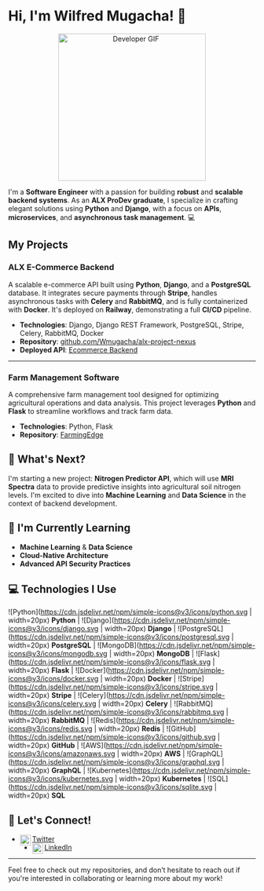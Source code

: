 # Hi, I'm Wilfred Mugacha! 👋

<p align="center">
  <img src="https://media.giphy.com/media/v1.Y2lkPTc5MGI3NjExcmJ2YnF0enMxbWViNHF2cndjcmpoMWltZ3ltb2tmdGJoOHNycGczcyZlcD12MV9naWZzX3NlYXJjaCZjdD1n/KGhpQ5NMoWKQurlHwI/giphy.gif" alt="Developer GIF" width="300"/>
</p>

I'm a **Software Engineer** with a passion for building **robust** and **scalable backend systems**. As an **ALX ProDev graduate**, I specialize in crafting elegant solutions using **Python** and **Django**, with a focus on **APIs**, **microservices**, and **asynchronous task management**. 💻

## My Projects

### **ALX E-Commerce Backend**
A scalable e-commerce API built using **Python**, **Django**, and a **PostgreSQL** database. It integrates secure payments through **Stripe**, handles asynchronous tasks with **Celery** and **RabbitMQ**, and is fully containerized with **Docker**. It's deployed on **Railway**, demonstrating a full **CI/CD** pipeline.

- **Technologies**: Django, Django REST Framework, PostgreSQL, Stripe, Celery, RabbitMQ, Docker
- **Repository**: [github.com/Wmugacha/alx-project-nexus](https://github.com/Wmugacha/alx-project-nexus)
- **Deployed API**: [Ecommerce Backend](https://alxprojectnexus.up.railway.app)

---

### **Farm Management Software**
A comprehensive farm management tool designed for optimizing agricultural operations and data analysis. This project leverages **Python** and **Flask** to streamline workflows and track farm data.

- **Technologies**: Python, Flask
- **Repository**: [FarmingEdge](https://github.com/Wmugacha/FarmingEdge)

## 🚀 What's Next?
I'm starting a new project: **Nitrogen Predictor API**, which will use **MRI Spectra** data to provide predictive insights into agricultural soil nitrogen levels. I'm excited to dive into **Machine Learning** and **Data Science** in the context of backend development.

## 🌱 I'm Currently Learning
- **Machine Learning** & **Data Science**
- **Cloud-Native Architecture**
- **Advanced API Security Practices**

## 💻 Technologies I Use

![Python](https://cdn.jsdelivr.net/npm/simple-icons@v3/icons/python.svg | width=20px) **Python** 
| ![Django](https://cdn.jsdelivr.net/npm/simple-icons@v3/icons/django.svg | width=20px) **Django**
| ![PostgreSQL](https://cdn.jsdelivr.net/npm/simple-icons@v3/icons/postgresql.svg | width=20px) **PostgreSQL**
| ![MongoDB](https://cdn.jsdelivr.net/npm/simple-icons@v3/icons/mongodb.svg | width=20px) **MongoDB**
| ![Flask](https://cdn.jsdelivr.net/npm/simple-icons@v3/icons/flask.svg | width=20px) **Flask**
| ![Docker](https://cdn.jsdelivr.net/npm/simple-icons@v3/icons/docker.svg | width=20px) **Docker**
| ![Stripe](https://cdn.jsdelivr.net/npm/simple-icons@v3/icons/stripe.svg | width=20px) **Stripe**
| ![Celery](https://cdn.jsdelivr.net/npm/simple-icons@v3/icons/celery.svg | width=20px) **Celery**
| ![RabbitMQ](https://cdn.jsdelivr.net/npm/simple-icons@v3/icons/rabbitmq.svg | width=20px) **RabbitMQ**
| ![Redis](https://cdn.jsdelivr.net/npm/simple-icons@v3/icons/redis.svg | width=20px) **Redis**
| ![GitHub](https://cdn.jsdelivr.net/npm/simple-icons@v3/icons/github.svg | width=20px) **GitHub**
| ![AWS](https://cdn.jsdelivr.net/npm/simple-icons@v3/icons/amazonaws.svg | width=20px) **AWS**
| ![GraphQL](https://cdn.jsdelivr.net/npm/simple-icons@v3/icons/graphql.svg | width=20px) **GraphQL**
| ![Kubernetes](https://cdn.jsdelivr.net/npm/simple-icons@v3/icons/kubernetes.svg | width=20px) **Kubernetes**
| ![SQL](https://cdn.jsdelivr.net/npm/simple-icons@v3/icons/sqlite.svg | width=20px) **SQL**


## 🤝 Let's Connect!
- [Twitter](https://twitter.com/WilfredMugacha) <img align="left" alt="Wilfred Mugacha | Twitter" width="22px" src="https://cdn.jsdelivr.net/npm/simple-icons@v3/icons/twitter.svg" />
- [LinkedIn](https://www.linkedin.com/in/wilfred-mugacha) <img align="left" alt="Wilfred Mugacha | LinkedIn" width="22px" src="https://cdn.jsdelivr.net/npm/simple-icons@v3/icons/linkedin.svg" />

---

Feel free to check out my repositories, and don’t hesitate to reach out if you're interested in collaborating or learning more about my work!
